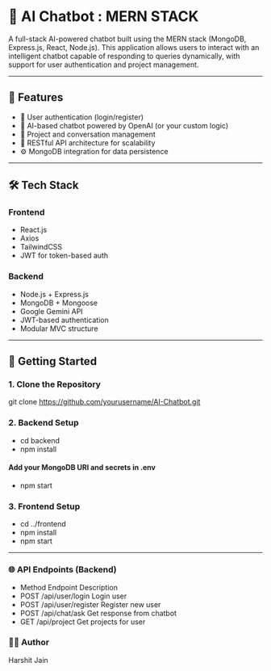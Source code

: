 # 🤖 AI Chatbot : MERN STACK

A full-stack AI-powered chatbot built using the MERN stack (MongoDB, Express.js, React, Node.js). This application allows users to interact with an intelligent chatbot capable of responding to queries dynamically, with support for user authentication and project management.

---

## 🚀 Features

- 🔐 User authentication (login/register)
- 💬 AI-based chatbot powered by OpenAI (or your custom logic)
- 📂 Project and conversation management
- 🧠 RESTful API architecture for scalability
- ⚙ MongoDB integration for data persistence

---

## 🛠 Tech Stack

### Frontend
- React.js
- Axios
- TailwindCSS 
- JWT for token-based auth

### Backend
- Node.js + Express.js
- MongoDB + Mongoose
- Google Gemini API
- JWT-based authentication
- Modular MVC structure

---

## 🧪 Getting Started

### 1. Clone the Repository
git clone https://github.com/yourusername/AI-Chatbot.git


### 2. Backend Setup
- cd backend
- npm install
  
#### Add your MongoDB URI and secrets in .env
- npm start

### 3. Frontend Setup
- cd ../frontend
- npm install
- npm start

---

### 🌐 API Endpoints (Backend)
- Method	Endpoint	        Description
- POST	/api/user/login	    Login user
- POST	/api/user/register	Register new user
- POST	/api/chat/ask	      Get response from chatbot
- GET	  /api/project	      Get projects for user

### 🙋‍♂ Author
Harshit Jain
